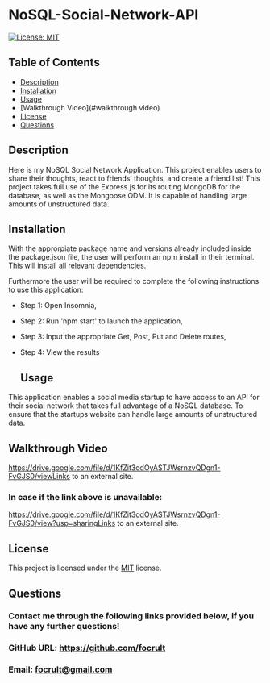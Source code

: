 # NoSQL-Social-Network-API

  [![License: MIT](https://img.shields.io/badge/License-MIT-yellow.svg)](https://opensource.org/licenses/MIT)

  ## Table of Contents
  - [Description](#description)
  - [Installation](#installation)
  - [Usage](#usage)
  - [Walkthrough Video](#walkthrough video)
  - [License](#license)
  - [Questions](#questions)

  ## Description
Here is my NoSQL Social Network Application. This project enables users to share their thoughts, react to friends’ thoughts, and create a friend list! This project takes full use of the Express.js for its routing MongoDB for the database, as well as the Mongoose ODM. It is capable of handling large amounts of unstructured data.

  ## Installation
With the approrpiate package name and versions already included inside the package.json file, the user will perform an npm install in their terminal. This will install all relevant dependencies.

Furthermore the user will be required to complete the following instructions to use this application:

* Step 1: Open Insomnia,
* Step 2: Run 'npm start' to launch the application,
* Step 3: Input the appropriate Get, Post, Put and Delete routes,
* Step 4: View the results
 
  ## Usage
 This application enables a social media startup to have access to an API for their social network that takes full advantage of a NoSQL database. To ensure that the startups website can handle large amounts of unstructured data.
 
  ## Walkthrough Video
  https://drive.google.com/file/d/1KfZit3odOyASTJWsrnzvQDgn1-FvGJS0/viewLinks to an external site.

 ### In case if the link above is unavailable: 
https://drive.google.com/file/d/1KfZit3odOyASTJWsrnzvQDgn1-FvGJS0/view?usp=sharingLinks to an external site.

 
 
  ## License
  This project is licensed under the [MIT](https://choosealicense.com/licenses/mit/) license.
  
  ## Questions
  ### Contact me through the following links provided below, if you have any further questions!
  ### GitHub URL: https://github.com/focrult
  ### Email: focrult@gmail.com
  
